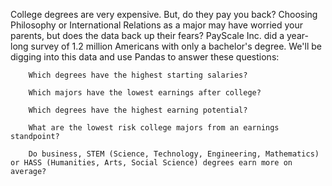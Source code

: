 College degrees are very expensive. But, do they pay you back? Choosing Philosophy or International Relations as a major may have worried your parents, but does the data back up their fears? PayScale Inc. did a year-long survey of 1.2 million Americans with only a bachelor's degree. We'll be digging into this data and use Pandas to answer these questions:



        Which degrees have the highest starting salaries? 

        Which majors have the lowest earnings after college?

        Which degrees have the highest earning potential?

        What are the lowest risk college majors from an earnings standpoint?

        Do business, STEM (Science, Technology, Engineering, Mathematics) or HASS (Humanities, Arts, Social Science) degrees earn more on average?

